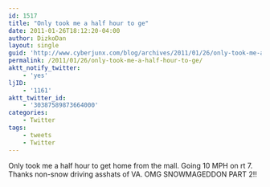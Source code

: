 ```yaml
---
id: 1517
title: "Only took me a half hour to ge"
date: 2011-01-26T18:12:20-04:00
author: DizkoDan
layout: single
guid: 'http://www.cyberjunx.com/blog/archives/2011/01/26/only-took-me-a-half-hour-to-ge/'
permalink: /2011/01/26/only-took-me-a-half-hour-to-ge/
aktt_notify_twitter:
    - 'yes'
ljID:
    - '1161'
aktt_twitter_id:
    - '30387589873664000'
categories:
    - Twitter
tags:
    - tweets
    - Twitter
---
```


Only took me a half hour to get home from the mall. Going 10 MPH on rt 7. Thanks non-snow driving asshats of VA. OMG SNOWMAGEDDON PART 2!!